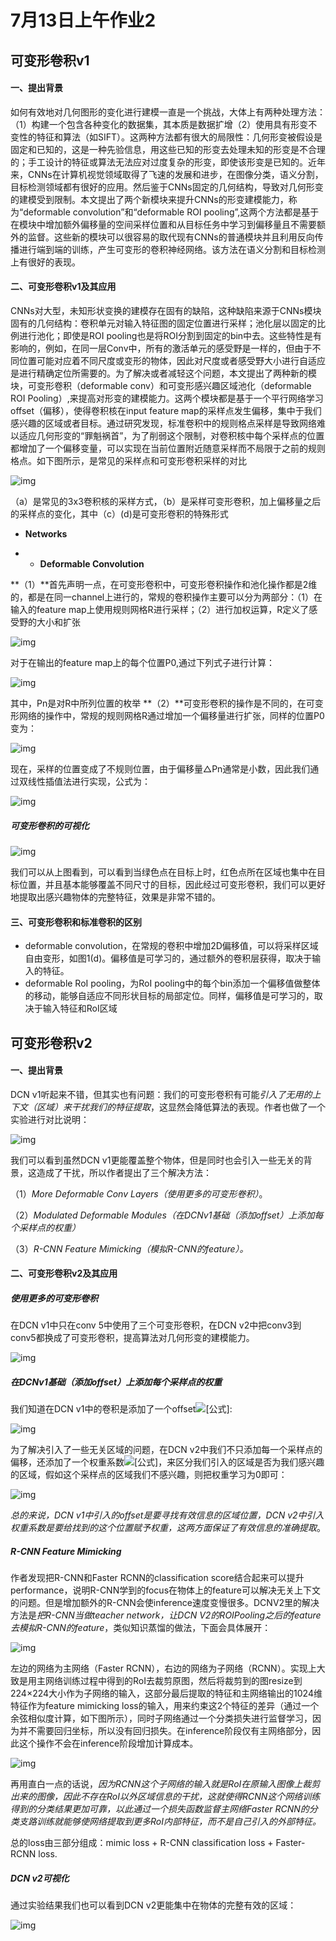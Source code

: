 # 7月13日上午作业2

## 可变形卷积v1

#### 一、提出背景

​		如何有效地对几何图形的变化进行建模一直是一个挑战，大体上有两种处理方法：（1）构建一个包含各种变化的数据集，其本质是数据扩增（2）使用具有形变不变性的特征和算法（如SIFT）。这两种方法都有很大的局限性：几何形变被假设是固定和已知的，这是一种先验信息，用这些已知的形变去处理未知的形变是不合理的；手工设计的特征或算法无法应对过度复杂的形变，即使该形变是已知的。近年来，CNNs在计算机视觉领域取得了飞速的发展和进步，在图像分类，语义分割，目标检测领域都有很好的应用。然后鉴于CNNs固定的几何结构，导致对几何形变的建模受到限制。本文提出了两个新模块来提升CNNs的形变建模能力，称为“deformable convolution”和“deformable ROI pooling”,这两个方法都是基于在模块中增加额外偏移量的空间采样位置和从目标任务中学习到偏移量且不需要额外的监督。这些新的模块可以很容易的取代现有CNNs的普通模块并且利用反向传播进行端到端的训练，产生可变形的卷积神经网络。该方法在语义分割和目标检测上有很好的表现。

#### 二、可变形卷积v1及其应用

CNNs对大型，未知形状变换的建模存在固有的缺陷，这种缺陷来源于CNNs模块固有的几何结构：卷积单元对输入特征图的固定位置进行采样；池化层以固定的比例进行池化；即使是ROI pooling也是将ROI分割到固定的bin中去。这些特性是有影响的，例如，在同一层Conv中，所有的激活单元的感受野是一样的，但由于不同位置可能对应着不同尺度或变形的物体，因此对尺度或者感受野大小进行自适应是进行精确定位所需要的。为了解决或者减轻这个问题，本文提出了两种新的模块，可变形卷积（deformable conv）和可变形感兴趣区域池化（deformable ROI Pooling）,来提高对形变的建模能力。这两个模块都是基于一个平行网络学习offset（偏移），使得卷积核在input feature map的采样点发生偏移，集中于我们感兴趣的区域或者目标。通过研究发现，标准卷积中的规则格点采样是导致网络难以适应几何形变的“罪魁祸首”，为了削弱这个限制，对卷积核中每个采样点的位置都增加了一个偏移变量，可以实现在当前位置附近随意采样而不局限于之前的规则格点。如下图所示，是常见的采样点和可变形卷积采样的对比

![img](https://pic2.zhimg.com/80/v2-cc3a4124a8ff451d330e7aefba1d19d5_720w.jpg)


（a）是常见的3x3卷积核的采样方式，（b）是采样可变形卷积，加上偏移量之后的采样点的变化，其中（c）(d)是可变形卷积的特殊形式

- **Networks**

- - **Deformable Convolution**

**（1）**首先声明一点，在可变形卷积中，可变形卷积操作和池化操作都是2维的，都是在同一channel上进行的，常规的卷积操作主要可以分为两部分：（1）在输入的feature map上使用规则网格R进行采样；（2）进行加权运算，R定义了感受野的大小和扩张

![img](https://pic3.zhimg.com/80/v2-6e6aaf7edc36192d934b5b2af9465202_720w.png)


对于在输出的feature map上的每个位置P0,通过下列式子进行计算：

![img](https://pic1.zhimg.com/80/v2-730bba50b3b9ef48cb01705982470d74_720w.jpg)


其中，Pn是对R中所列位置的枚举
**（2）**可变形卷积的操作是不同的，在可变形网络的操作中，常规的规则网格R通过增加一个偏移量进行扩张，同样的位置P0变为：

![img](https://pic4.zhimg.com/80/v2-0e97bd304ed01fbad6b345975949624f_720w.jpg)


现在，采样的位置变成了不规则位置，由于偏移量△Pn通常是小数，因此我们通过双线性插值法进行实现，公式为：

![img](https://pic2.zhimg.com/80/v2-c4a2238abba03fa396bffd4d3f6659ad_720w.jpg)

##### **可变形卷积的可视化**



![img](https://pic4.zhimg.com/80/v2-ac536e8bd9430f9c06347e59b8a75bf3_720w.jpg)

我们可以从上图看到，可以看到当绿色点在目标上时，红色点所在区域也集中在目标位置，并且基本能够覆盖不同尺寸的目标，因此经过可变形卷积，我们可以更好地提取出感兴趣物体的完整特征，效果是非常不错的。

#### 三、可变形卷积和标准卷积的区别

- deformable convolution，在常规的卷积中增加2D偏移值，可以将采样区域自由变形，如图1(d)。偏移值是可学习的，通过额外的卷积层获得，取决于输入的特征。
- deformable RoI pooling，为RoI pooling中的每个bin添加一个偏移值做整体的移动，能够自适应不同形状目标的局部定位。同样，偏移值是可学习的，取决于输入特征和RoI区域

## 可变形卷积v2

#### 一、提出背景

DCN v1听起来不错，但其实也有问题：我们的可变形卷积有可能*引入了无用的上下文（区域）来干扰我们的特征提取*，这显然会降低算法的表现。作者也做了一个实验进行对比说明：

![img](https://pic4.zhimg.com/80/v2-d030ab506fbed8bed5c1fd426c3e604f_720w.jpg)

我们可以看到虽然DCN v1更能覆盖整个物体，但是同时也会引入一些无关的背景，这造成了干扰，所以作者提出了三个解决方法：

（1）*More Deformable Conv Layers（使用更多的可变形卷积）*。

（2）*Modulated Deformable Modules（在DCNv1基础（添加offset）上添加每个采样点的权重）*

（3）*R-CNN Feature Mimicking（模拟R-CNN的feature）。*

#### 二、可变形卷积v2及其应用

##### **使用更多的可变形卷积**

在DCN v1中只在conv 5中使用了三个可变形卷积，在DCN v2中把conv3到conv5都换成了可变形卷积，提高算法对几何形变的建模能力。

![img](https://pic2.zhimg.com/80/v2-a4e0056b833385e2ea37522f89a86d7d_720w.jpg)

##### **在DCNv1基础（添加offset）上添加每个采样点的权重**

我们知道在DCN v1中的卷积是添加了一个offset![[公式]](https://www.zhihu.com/equation?tex=%5CDelta%7BP_n%7D):

![img](https://pic4.zhimg.com/80/v2-7a06b5893d8008a7f7219f204803da8f_720w.jpg)

为了解决引入了一些无关区域的问题，在DCN v2中我们不只添加每一个采样点的偏移，还添加了一个权重系数![[公式]](https://www.zhihu.com/equation?tex=%5CDelta%7Bm_k%7D)，来区分我们引入的区域是否为我们感兴趣的区域，假如这个采样点的区域我们不感兴趣，则把权重学习为0即可：

![img](https://pic1.zhimg.com/80/v2-4d7662db5e10d0c857a57e9cc24bcfd4_720w.jpg)

*总的来说，DCN v1中引入的offset是要寻找有效信息的区域位置，DCN v2中引入权重系数是要给找到的这个位置赋予权重，这两方面保证了有效信息的准确提取*。

##### **R-CNN Feature Mimicking**

作者发现把R-CNN和Faster RCNN的classification score结合起来可以提升performance，说明R-CNN学到的focus在物体上的feature可以解决无关上下文的问题。但是增加额外的R-CNN会使inference速度变慢很多。DCNV2里的解决方法是*把R-CNN当做teacher network，让DCN V2的ROIPooling之后的feature去模拟R-CNN的feature*，类似知识蒸馏的做法，下面会具体展开：

![img](https://pic2.zhimg.com/80/v2-6b19538af42e6613ef3b463a3f7c69b5_720w.jpg)

左边的网络为主网络（Faster RCNN），右边的网络为子网络（RCNN）。实现上大致是用主网络训练过程中得到的RoI去裁剪原图，然后将裁剪到的图resize到224×224大小作为子网络的输入，这部分最后提取的特征和主网络输出的1024维特征作为feature mimicking loss的输入，用来约束这2个特征的差异（通过一个余弦相似度计算，如下图所示），同时子网络通过一个分类损失进行监督学习，因为并不需要回归坐标，所以没有回归损失。在inference阶段仅有主网络部分，因此这个操作不会在inference阶段增加计算成本。

![img](https://pic3.zhimg.com/80/v2-a33bd318fe6ea7eeec959cfe61d27392_720w.jpg)

再用直白一点的话说，*因为RCNN这个子网络的输入就是RoI在原输入图像上裁剪出来的图像，因此不存在RoI以外区域信息的干扰，这就使得RCNN这个网络训练得到的分类结果更加可靠，以此通过一个损失函数监督主网络Faster RCNN的分类支路训练就能够使网络提取到更多RoI内部特征，而不是自己引入的外部特征。*

总的loss由三部分组成：mimic loss + R-CNN classification loss + Faster-RCNN loss.

##### **DCN v2可视化**

通过实验结果我们也可以看到DCN v2更能集中在物体的完整有效的区域：

![img](https://pic1.zhimg.com/80/v2-6c0892c628a65f7e0a2a3548eed25b58_720w.jpg)